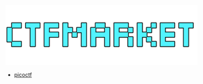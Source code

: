 ![Logo](https://github.com/burpOverflow/CTF-Market/blob/master/img/logo.png)

* [picoctf](https://github.com/burpOverflow/CTF-Market/tree/master/picoctf)
